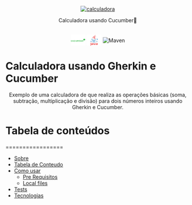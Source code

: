 <p align="center">
  <a href="https://unform.dev">
    <img src="https://github.com/GQS-2023/CalculadoraCucumber/assets/45953979/db121376-cbff-437c-801d-a31a83faa022" height="150" width="175" alt="calculadora" />
  </a>
</p>

<p align="center">Calculadora usando Cucumber🚀</p>

<div align="center" style="display: inline_block"><br>
  <img align="center" alt="Cucumber" height="30" width="40" src="https://github.com/devicons/devicon/blob/master/icons/cucumber/cucumber-plain-wordmark.svg">
  <img align="center" alt="Java" height="30" width="40" src="https://github.com/devicons/devicon/blob/master/icons/java/java-original-wordmark.svg">
  <img align="center" alt="Maven" height="30" width="40" src="https://upload.wikimedia.org/wikipedia/commons/5/52/Apache_Maven_logo.svg">
</div>

# Calculadora usando Gherkin e Cucumber

<p align="center">Exemplo de uma calculadora de que realiza as operações básicas (soma, subtração, multiplicação e divisão) para dois números inteiros usando Gherkin e Cucumber.</p>

# Tabela de conteúdos
=================
<!--ts-->
   * [Sobre](#Sobre)
   * [Tabela de Conteudo](#tabela-de-conteudo)
   * [Como usar](#como-usar)
      * [Pre Requisitos](#pre-requisitos)
      * [Local files](#local-files)
   * [Tests](#testes)
   * [Tecnologias](#tecnologias)
<!--te-->


